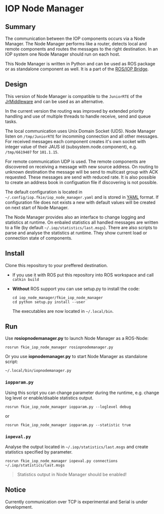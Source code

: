 # IOP Node Manager

## Summary

The communication between the IOP components occurs via a Node Manager. The Node Manager performs like a router, detects local and remote components and routes the messages to the right destination. In an IOP system one Node Manager should run on each host.

This Node Manager is written in Python and can be used as ROS package or as standalone component as well. It is a part of the [ROS/IOP Bridge](ros_iop_bridge).

## Design

This version of Node Manager is compatible to the `JuniorRTE` of the [JrMiddleware](jrmiddleware) and can be used as an alternative.

In the current version the routing was improved by extended priority handling and use of multiple threads to handle receive, send and queue tasks.

The local communication uses Unix Domain Socket (UDS). Node Manager listen on `/tmp/JuniorRTE` for incomming connection and all other messages. For received messages each component creates it's own socket with integer value of their JAUS id (subsystem.node.component), e.g. `/tmp/6619407` for `101.1.15`.

For remote communication UDP is used. The remote components are discovered on receiving a message with new source address. On routing to unknown destination the message will be send to multicast group with ACK requested. These messages are send with reduced rate. It is also possible to create an address book in configuation file if discovering is not possible.

The default configuration is located in `~/.config/iop.fkie/iop_node_manager.yaml` and is stored in [YAML](yaml) format. If configuration file does not exists a new with default values will be created on next start of Node Manager.

The Node Manager provides also an interface to change logging and statistics at runtime. On enbaled statistics all handled messages are written to a file (by default `~/.iop/statistics/last.msgs`). There are also scripts to parse and analyse the statistics at runtime. They show current load or connection state of components.

## Install

Clone this repository to your preffered destination.

- If you use it with ROS put this repository into ROS workspace and call  
`catkin build`

- **Without** ROS support you can use setup.py to install the code:

  ```console
  cd iop_node_manager/fkie_iop_node_manager
  cd python setup.py install --user
  ```

  The executables are now located in `~/.local/bin`.

## Run

Use **rosiopnodemanager.py** to launch Node Manager as a ROS-Node:

```console
rosrun fkie_iop_node_manager rosiopnodemanager.py
```

Or you use **iopnodemanager.py** to start Node Manager as standalone script:

```console
~/.local/bin/iopnodemanager.py
```

### `iopparam.py`

Using this script you can change parameter during the runtime, e.g. change log level or enable/disable statistics output.

```console
rosrun fkie_iop_node_manager iopparam.py --loglevel debug
```

or

```console
rosrun fkie_iop_node_manager iopparam.py --statistic true
```

### `iopeval.py`

Analyse the output located in `~/.iop/statistics/last.msgs` and create statistics specified by parameter.

```console
rosrun fkie_iop_node_manager iopeval.py connections ~/.iop/statistics/last.msgs
```

> Statistics output in Node Manager should be enabled!  

## Notice

Currently communication over TCP is experimental and Serial is under development.

[jrmiddleware]: https://github.com/jaustoolset/jrmiddleware
[yaml]: https://yaml.org
[ros_iop_bridge]: https://github.com/fkie/iop_core
